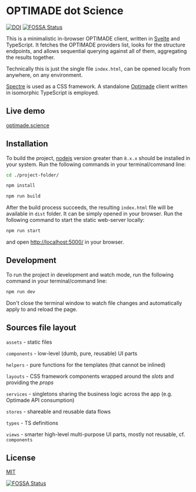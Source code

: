 OPTIMADE dot Science
==========

[![DOI](https://zenodo.org/badge/190895428.svg)](https://doi.org/10.5281/zenodo.7693406)
[![FOSSA Status](https://app.fossa.com/api/projects/git%2Bgithub.com%2Ftilde-lab%2Foptimade.science.svg?type=shield)](https://app.fossa.com/projects/git%2Bgithub.com%2Ftilde-lab%2Foptimade.science?ref=badge_shield)

This is a minimalistic in-browser OPTIMADE client, written in [Svelte](https://svelte.dev) and TypeScript.
It fetches the OPTIMADE providers list, looks for the structure endpoints, and allows sequential querying against all of them, aggregating the results together.

Technically this is just the single file `index.html`, can be opened locally from anywhere, on any environment.

[Spectre](https://picturepan2.github.io/spectre) is used as a CSS framework. A standalone [Optimade](https://github.com/tilde-lab/optimade-client) client written in isomorphic TypeScript is employed.

Live demo
------

[optimade.science](https://optimade.science)

Installation
------

To build the project, [nodejs](https://nodejs.org) version greater than `8.x.x` should be installed in your system. Run the following commands in your terminal/command line:

```sh
cd ./project-folder/

npm install

npm run build
```

After the build process succeeds, the resulting `index.html` file will be available in `dist` folder. It can be simply opened in your browser. Run the following command to start the static web-server locally:

```sh
npm run start
```

and open [http://localhost:5000/](http://localhost:5000/) in your browser.

Development
------

To run the project in development and watch mode, run the following command in your terminal/command line:

```sh
npm run dev
```

Don't close the terminal window to watch file changes and automatically apply to and reload the page.

Sources file layout
------

`assets` - static files

`components` - low-level (dumb, pure, reusable) UI parts

`helpers` - pure functions for the templates (that cannot be inlined)

`layouts` - CSS framework components wrapped around the *slots* and providing the *props*

`services` - singletons sharing the business logic across the app (e.g. Optimade API consumption)

`stores` - shareable and reusable data flows

`types` - TS definitions

`views` - smarter high-level multi-purpose UI parts, mostly not reusable, cf. `components`

License
------

[MIT](https://en.wikipedia.org/wiki/MIT_License)

[![FOSSA Status](https://app.fossa.com/api/projects/git%2Bgithub.com%2Ftilde-lab%2Foptimade.science.svg?type=large)](https://app.fossa.com/projects/git%2Bgithub.com%2Ftilde-lab%2Foptimade.science?ref=badge_large)

